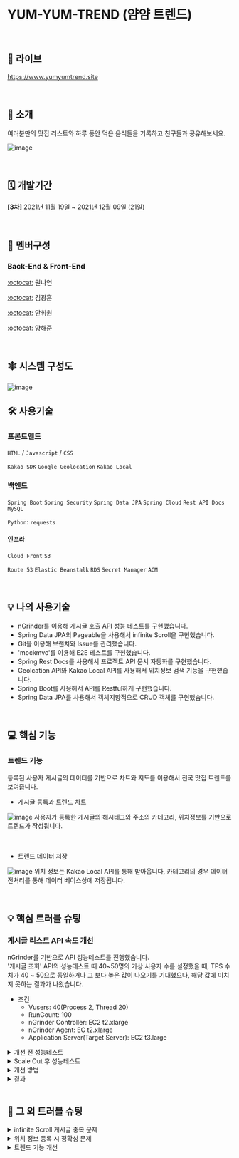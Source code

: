 # YUM-YUM-TREND (얌얌 트렌드)

<br>

## 🔗 라이브
<a href="https://helpmymenu.site">https://www.yumyumtrend.site</a>

<br>

## 📢 소개
여러분만의 맛집 리스트와 하루 동안 먹은 음식들을 기록하고 친구들과 공유해보세요.

![image](https://user-images.githubusercontent.com/90819869/145738907-1b0dd6f0-083b-436e-a4b5-3fa1acc197c6.png)

<br>

## 🗓 개발기간
**[3차]** 2021년 11월 19일 ~ 2021년 12월 09일 (21일)

<br>

## 🧙 멤버구성
### Back-End & Front-End

[:octocat:](https://github.com/hellonayeon) 권나연

[:octocat:](https://github.com/KKHoon210417) 김광훈 

[:octocat:](https://github.com/HWON0720) 안휘원 

[:octocat:](https://github.com/profoundsea25) 양해준

<br>

## 🕸 시스템 구성도

![image](https://user-images.githubusercontent.com/82690689/150101613-9570aa4a-7020-4886-a5dd-b1f36cecf7c0.png)


## 🛠 사용기술 &nbsp;

### 프론트엔드

`HTML` / `Javascript` / `CSS`

`Kakao SDK` `Google Geolocation` `Kakao Local`

### 백엔드

`Spring Boot` `Spring Security` `Spring Data JPA` `Spring Cloud` `Rest API Docs` `MySQL`

`Python`: `requests`


#### 인프라

`Cloud Front` `S3`

`Route 53` `Elastic Beanstalk` `RDS` `Secret Manager` `ACM`

<br>

## 💡 나의 사용기술 &nbsp;

- nGrinder를 이용해 게시글 호출 API 성능 테스트를 구현했습니다.
- Spring Data JPA의 Pageable을 사용해서 infinite Scroll을 구현했습니다.
- Git을 이용해 브랜치와 Issue를 관리했습니다.
- 'mockmvc'를 이용해 E2E 테스트를 구현했습니다.
- Spring Rest Docs를 사용해서 프로젝트 API 문서 자동화를 구현했습니다.
- Geolcation API와 Kakao Local API를 사용해서 위치정보 검색 기능을 구현했습니다.
- Spring Boot를 사용해서 API를 Restful하게 구현했습니다.
- Spring Data JPA를 사용해서 객체지향적으로 CRUD 객체를 구현했습니다.

<br>

## 💻 핵심 기능 &nbsp;

### 트렌드 기능

등록된 사용자 게시글의 데이터를 기반으로 차트와 지도를 이용해서 전국 맛집 트렌드를 보여줍니다.

- 게시글 등록과 트렌드 차트

![image](https://user-images.githubusercontent.com/82690689/150101014-2ca5db61-8dbc-4cb4-ae88-e65281d79988.png)
사용자가 등록한 게시글의 해시태그와 주소의 카테고리, 위치정보를 기반으로 트렌드가 작성됩니다.
<br>
<br>
<br>

- 트렌드 데이터 저장

![image](https://user-images.githubusercontent.com/82690689/150101221-c97f0868-6841-4969-a983-869fcdb265d4.png)
위치 정보는 Kakao Local API를 통해 받아옵니다, 카테고리의 경우 데이터 전처리를 통해 데이터 베이스상에 저장됩니다.


<br>

## 💡 핵심 트러블 슈팅 &nbsp;

### 게시글 리스트 API 속도 개선
nGrinder를 기반으로 API 성능테스트를 진행했습니다.<br>
'게시글 조회' API의 성능테스트 때 40~50명의 가상 사용자 수를 설정했을 때, TPS 수치가 40 ~ 50으로 동일하거나 그 보다 높은 값이 나오기를 기대했으나, 해당 값에 미치지 못하는 결과가 나왔습니다.
- 조건
  - Vusers: 40(Process 2, Thread 20)
  - RunCount: 100
  - nGrinder Controller: EC2 t2.xlarge
  - nGrinder Agent: EC t2.xlarge
  - Application Server(Target Server): EC2 t3.large
  
<details markdown="1">
<summary>개선 전 성능테스트</summary>

![개선사항적용전(dto)](https://user-images.githubusercontent.com/82690689/150091142-e084894c-850f-4c0a-a37f-385429acdb57.png)

이를해결하기 위해 먼저 Target Server의 과부하로 인한 문제가 있는 듯해 Target Server를 두개로 늘리는 Scale Out을 실시해 보았습니다.
  
</details>

<details markdown="2">
<summary>Scale Out 후 성능테스트</summary>
   
![개선사항적용후(스케일아웃)](https://user-images.githubusercontent.com/82690689/150091558-2df821e5-d3ad-4352-bba6-51dade975824.png)

TPS가 약간 증가했지만, 의미있는 값이 증가했다고 볼 수 없다고 판단하여 코드 수정을 통해 성능 개선을 시키고자 했습니다.<br>
  
</details>

<details markdown="3">
<summary>개선 방법</summary>
- 일대다 관계로 연관된 변수들의 패치 타입을 지연 로딩으로 불러오도록 개선.

![image](https://user-images.githubusercontent.com/82690689/150092374-26346949-662c-41a8-b9cc-38d1ba9d6063.png)

- Entity 자체를 Response해주는 것이 아니라 DTO에 담아 필요 내용만 Response해주도록 개선.

![image](https://user-images.githubusercontent.com/82690689/150092392-89d32615-810f-48a8-b1f5-a4cee7e3a30b.png)
  
</details>

<details markdown="4">
<summary>결과</summary>
- 수정 전(32 + 32 쿼리)

![image](https://user-images.githubusercontent.com/82690689/150092761-ed566ec1-0379-48ed-bb77-3a30c02094e0.png)

- 수정 후(32 쿼리)

![image](https://user-images.githubusercontent.com/82690689/150092778-778d1271-cb7d-4300-b79c-14af6d3387c2.png)

32개의 게시물 조회 요청 시 지연 로딩을 사용함으로써 불필요한 32번의 쿼리 제거

- 코드 개선 후 성능테스트

![3분돌림](https://user-images.githubusercontent.com/82690689/150093147-5203fc9a-f760-4624-880c-08159acbed52.png)

TPS 값이 19.4에서 37.6으로 약 두배 상승한 것을 확인할 수 있습니다.
이를 통해 불필요한 쿼리 호출을 막는 것이 성능 개선에 많은 영향을 미친다는 것을 배울 수 있었습니다.
</details>

<br>

## 👾 그 외 트러블 슈팅 &nbsp;
 
<details markdown="5">
<summary>infinite Scroll 게시글 중복 문제</summary>
  
   - 인스타그램과 같이 사용자가 게시글을 볼 때, 스크롤을 아래로 내리면 자동으로 새로운 게시글이 출력해주기 위해 인피니티 스크롤을 적용하였습니다.
   - 인피니티 스크롤 적용 후 A사용자가 게시글을 볼 때, B사용자가 게시글을 등록하게되면 A사용자는 같은 게시글이 두번 중복되어 보이는 문제가 발생하였습니다.
   - 해당 문제가 Pagenation일 경우 사용자가 새로운 게시글이 등록되었다고 인지하고 넘어가겠지만 인피니티 스크롤의 경우 사용자에게 중복된 게시글이 두개가 보이게 됩니다.
   - 이를 해결하기 위해 사용자가 보는 마지막 게시글 id값보다 낮은 게시글 id만 호출해오도록 수정함으로서 문제를 개선하였습니다.
   
   
   <details markdown="6">
   <summary>적용 전</summary>
      
   - Controller
      
   ``` java
    @GetMapping("/articles")
    public Page<ArticleResponseDto> getArticles(@RequestParam(required = false) String searchTag,
                                                @RequestParam(required = false) String location,
                                                @RequestParam(required = false) String category,
                                                @RequestParam(required = false) String tagName,
                                                @RequestParam("sortBy") String sortBy,
                                                @RequestParam("isAsc") boolean isAsc,
                                                @RequestParam("currentPage") int page) {
        return articleService.getArticles(searchTag, location, category, tagName, sortBy, isAsc, page);
    }
   ```
      
   - Service
      
   ```java
      public Page<ArticleResponseDto> getArticles(String searchTag, String location, String category, String tagName, String sortBy, boolean isAsc, int page) {
        Sort.Direction direction = isAsc ? Sort.Direction.ASC : Sort.Direction.DESC;
        Sort sort = Sort.by(direction, sortBy);
        Pageable pageable = PageRequest.of(page, 32, sort);

        Page<Article> articles = null;
        if (searchTag.isEmpty()) {
            if (location.isEmpty()) {
                if (category.isEmpty() && tagName.isEmpty()) {
                    articles = articleRepository.findAll(pageable);
                } else if(tagName.isEmpty()) {
                    articles = articleRepository.findAllByLocationCategoryName(pageable, category);
                } else {
                    articles = articleRepository.findAllByTagsName(tagName, pageable);
                }
            } else {
                if (category.isEmpty() && tagName.isEmpty()) {
                    articles = articleRepository.findAllByLocationRoadAddressNameStartsWith(pageable, location);
                } else if(tagName.isEmpty()) {
                    articles = articleRepository.findAllByLocationRoadAddressNameStartsWithAndLocationCategoryName(pageable, location, category);
                } else {
                    articles = articleRepository.findAllByLocationRoadAddressNameStartsWithAndTagsName(pageable, location, tagName);
                }
            }
        } else {
            articles = articleRepository.findAllByTagsName(searchTag, pageable);
        }

        return articles.map(ArticleResponseDto::new);
    }
   ```
 
   </details>

      
   <details markdown="7">
   <summary>적용 후</summary>
      
   - Controller
      
   ```java
      @GetMapping("/articles")
    public Page<ArticleResponseDto> getArticles(@RequestParam(required = false) String searchTag,
                                                @RequestParam(required = false) String location,
                                                @RequestParam(required = false) String category,
                                                @RequestParam(required = false) String tagName,
                                                @RequestParam("lastArticleId") Long lastArticleId,
                                                @RequestParam("sortBy") String sortBy,
                                                @RequestParam("isAsc") boolean isAsc,
                                                @RequestParam("currentPage") int page) {
        return articleService.getArticles(searchTag, location, category, tagName, sortBy, isAsc, page, lastArticleId);
    }
   ```
      
   - Service
      
   ```java
      public Page<ArticleResponseDto> getArticles(String searchTag, String location, String category, String tagName, String sortBy, boolean isAsc, int page, Long lastArticleId) {
        Sort.Direction direction = isAsc ? Sort.Direction.ASC : Sort.Direction.DESC;
        Sort sort = Sort.by(direction, sortBy);
        Pageable pageable = PageRequest.of(page, 32, sort);

        Page<Article> articles = null;
        if (lastArticleId.equals(0L)) {
            if (searchTag.isEmpty()) {
                if (location.isEmpty()) {
                    if (category.isEmpty() && tagName.isEmpty()) {
                        articles = articleRepository.findAll(pageable);
                    } else if(tagName.isEmpty()) {
                        articles = articleRepository.findAllByLocationCategoryName(pageable, category);
                    } else {
                        articles = articleRepository.findAllByTagsName(tagName, pageable);
                    }
                } else {
                    if (category.isEmpty() && tagName.isEmpty()) {
                        articles = articleRepository.findAllByLocationRoadAddressNameStartsWith(pageable, location);
                    } else if(tagName.isEmpty()) {
                        articles = articleRepository.findAllByLocationRoadAddressNameStartsWithAndLocationCategoryName(pageable, location, category);
                    } else {
                        articles = articleRepository.findAllByLocationRoadAddressNameStartsWithAndTagsName(pageable, location, tagName);
                    }
                }
            } else {
                articles = articleRepository.findAllByTagsName(searchTag, pageable);
            }
        } else {
            if (searchTag.isEmpty()) {
                if (location.isEmpty()) {
                    if (category.isEmpty() && tagName.isEmpty()) {
                        articles = articleRepository.findAllByIdLessThan(pageable, lastArticleId);
                    } else if(tagName.isEmpty()) {
                        articles = articleRepository.findAllByLocationCategoryNameAndIdLessThan(pageable, category, lastArticleId);
                    } else {
                        articles = articleRepository.findAllByTagsNameAndIdLessThan(tagName, pageable, lastArticleId);
                    }
                } else {
                    if (category.isEmpty() && tagName.isEmpty()) {
                        articles = articleRepository.findAllByLocationRoadAddressNameStartsWithAndIdLessThan(pageable, location, lastArticleId);
                    } else if(tagName.isEmpty()) {
                        articles = articleRepository.findAllByLocationRoadAddressNameStartsWithAndLocationCategoryNameAndIdLessThan(pageable, location, category, lastArticleId);
                    } else {
                        articles = articleRepository.findAllByLocationRoadAddressNameStartsWithAndTagsNameAndIdLessThan(pageable, location, tagName, lastArticleId);
                    }
                }
            } else {
                articles = articleRepository.findAllByTagsNameAndIdLessThan(searchTag, pageable, lastArticleId);
            }
        }



        return articles.map(ArticleResponseDto::new);
    }
   ```

   </details>
  
</details>
 
<details markdown="8">
<summary>위치 정보 등록 시 정확성 문제</summary>

   - KaKao Local을 사용했을 때(반환되는 위치 정보가 한정적), 사용자가 위치정보를 등록할 경우 위치 정보에 대한 정확성을 어떻게 높일 수 있을까에 대한 고민을 했습니다.
   - 이에 대한 해결방법으로 사용자 위치 기반으로 위치를 등록할 수 있는 기능을 추가하였습니다.
   - Google Geolcation API를 이용해서 사용자의 위치 정보(좌표)를 받으면 해당 좌표를 Kakao Local API Query값에 추가하여 보냄으로서 사용자 주변 2km반경의 위치에 대해서 검색할 수 있도록 적용하였습니다.
   
   [issue10](https://github.com/yum-yum-trend/frontend/issues/10)
   
</details>
      
<details markdown="9">
<summary>트렌드 기능 개선</summary>

   - 임의의 사용자들로부터 트렌드 기능의 유용성에 대한 피드백을 받았고 이를 해결하였습니다.
   - 가장 많은 피드백 중 하나는 차트를 클릭했을 경우 차트에 대한 게시글을 따로 보고싶다는 피드백이 중심이였습니다.
   
   [issue82](https://github.com/yum-yum-trend/backend/issues/82)
   
   
</details>
